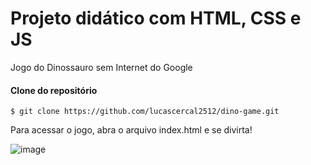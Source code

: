 # Projeto didático com HTML, CSS e JS

Jogo do Dinossauro sem Internet do Google

#### Clone do repositório
`$ git clone https://github.com/lucascercal2512/dino-game.git`


Para acessar o jogo, abra o arquivo index.html e se divirta! 

![image](https://user-images.githubusercontent.com/90524666/155603239-89dea97f-4d85-42bf-b0e7-296f767b418b.png)
